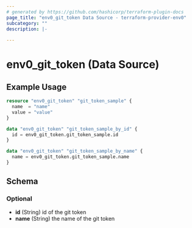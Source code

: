```yaml
---
# generated by https://github.com/hashicorp/terraform-plugin-docs
page_title: "env0_git_token Data Source - terraform-provider-env0"
subcategory: ""
description: |-
  
---
```


# env0_git_token (Data Source)



## Example Usage

```terraform
resource "env0_git_token" "git_token_sample" {
  name  = "name"
  value = "value"
}

data "env0_git_token" "git_token_sample_by_id" {
  id = env0_git_token.git_token_sample.id
}

data "env0_git_token" "git_token_sample_by_name" {
  name = env0_git_token.git_token_sample.name
}
```

<!-- schema generated by tfplugindocs -->
## Schema

### Optional

- **id** (String) id of the git token
- **name** (String) the name of the git token


